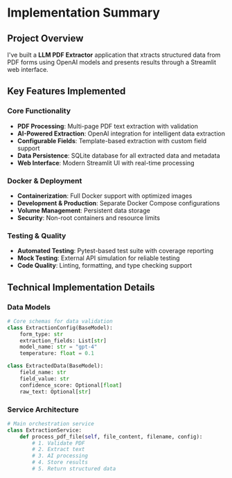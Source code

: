 # Implementation Summary

## Project Overview

I've built a  **LLM PDF Extractor** application that xtracts structured data from PDF forms using OpenAI models and presents results through a Streamlit web interface.

## Key Features Implemented

### Core Functionality
- **PDF Processing**: Multi-page PDF text extraction with validation
- **AI-Powered Extraction**: OpenAI integration for intelligent data extraction
- **Configurable Fields**: Template-based extraction with custom field support
- **Data Persistence**: SQLite database for all extracted data and metadata
- **Web Interface**: Modern Streamlit UI with real-time processing

### Docker & Deployment
- **Containerization**: Full Docker support with optimized images
- **Development & Production**: Separate Docker Compose configurations
- **Volume Management**: Persistent data storage
- **Security**: Non-root containers and resource limits

### Testing & Quality
- **Automated Testing**: Pytest-based test suite with coverage reporting
- **Mock Testing**: External API simulation for reliable testing
- **Code Quality**: Linting, formatting, and type checking support

## Technical Implementation Details

### Data Models
```python
# Core schemas for data validation
class ExtractionConfig(BaseModel):
    form_type: str
    extraction_fields: List[str]
    model_name: str = "gpt-4"
    temperature: float = 0.1

class ExtractedData(BaseModel):
    field_name: str
    field_value: str
    confidence_score: Optional[float]
    raw_text: Optional[str]
```

### Service Architecture
```python
# Main orchestration service
class ExtractionService:
    def process_pdf_file(self, file_content, filename, config):
        # 1. Validate PDF
        # 2. Extract text
        # 3. AI processing
        # 4. Store results
        # 5. Return structured data
```

